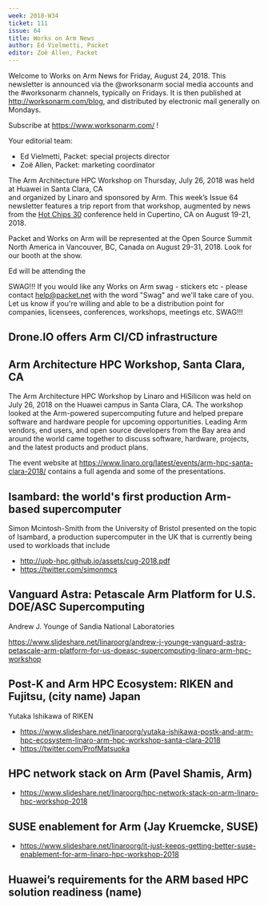 ```yaml
---
week: 2018-W34
ticket: 111
issue: 64
title: Works on Arm News
author: Ed Vielmetti, Packet
editor: Zoë Allen, Packet
---
```

Welcome to Works on Arm News for Friday, August 24, 2018. 
This newsletter is announced via the @worksonarm 
social media accounts and the #worksonarm channels, typically
on Fridays. It is then published at http://worksonarm.com/blog, 
and distributed by electronic mail generally on Mondays. 

Subscribe at https://www.worksonarm.com/ !

Your editorial team:

* Ed Vielmetti, Packet: special projects director
* Zoë Allen, Packet: marketing coordinator

The Arm Architecture HPC Workshop on 
Thursday, July 26, 2018 was held at Huawei in Santa Clara, CA  
and organized by Linaro and sponsored by Arm. 
This week’s Issue 64 newsletter features a trip report from that workshop,
augmented by news from the [Hot Chips 30](https://www.hotchips.org/)
conference held in Cupertino, CA on August 19-21, 2018.

Packet and Works on Arm will be represented at the Open Source Summit North
America in Vancouver, BC, Canada on August 29-31, 2018. Look for our
booth at the show. 

Ed will be attending the 

SWAG!!! If you would like any Works on Arm swag - stickers etc - please 
contact help@packet.net with the word "Swag" and we'll take care
of you. Let us know if you're willing and able to be a distribution point
for companies, licensees, conferences, workshops, meetings etc. SWAG!!!

## Drone.IO offers Arm CI/CD infrastructure

## Arm Architecture HPC Workshop, Santa Clara, CA

The Arm Architecture HPC Workshop by Linaro and HiSilicon 
was held on July 26, 2018 on the Huawei campus in Santa Clara, CA.
The workshop looked at the Arm-powered supercomputing future and
helped prepare software and hardware people for upcoming
opportunities. Leading Arm vendors, end users, and open source
developers from the Bay area and around the world came together
to discuss software, hardware, projects, and the latest products and product
plans.

The event website at https://www.linaro.org/latest/events/arm-hpc-santa-clara-2018/
contains a full agenda and some of the presentations. 

## Isambard: the world's first production Arm-based supercomputer	

Simon Mcintosh-Smith from the	University of Bristol presented on the 
topic of Isambard, a production supercomputer in the UK that is
currently being used to workloads that include 

* http://uob-hpc.github.io/assets/cug-2018.pdf
* https://twitter.com/simonmcs

## Vanguard Astra: Petascale Arm Platform for U.S. DOE/ASC Supercomputing

Andrew J. Younge	of Sandia National Laboratories

https://www.slideshare.net/linaroorg/andrew-j-younge-vanguard-astra-petascale-arm-platform-for-us-doeasc-supercomputing-linaro-arm-hpc-workshop

## Post-K and Arm HPC Ecosystem: RIKEN and Fujitsu, (city name) Japan

Yutaka Ishikawa	of RIKEN

* https://www.slideshare.net/linaroorg/yutaka-ishikawa-postk-and-arm-hpc-ecosystem-linaro-arm-hpc-workshop-santa-clara-2018
* https://twitter.com/ProfMatsuoka

## HPC network stack on Arm (Pavel Shamis, Arm)

* https://www.slideshare.net/linaroorg/hpc-network-stack-on-arm-linaro-hpc-workshop-2018

## SUSE enablement for Arm (Jay Kruemcke, SUSE)

* https://www.slideshare.net/linaroorg/it-just-keeps-getting-better-suse-enablement-for-arm-linaro-hpc-workshop-2018

## Huawei’s requirements for the ARM based HPC solution readiness	(name)




